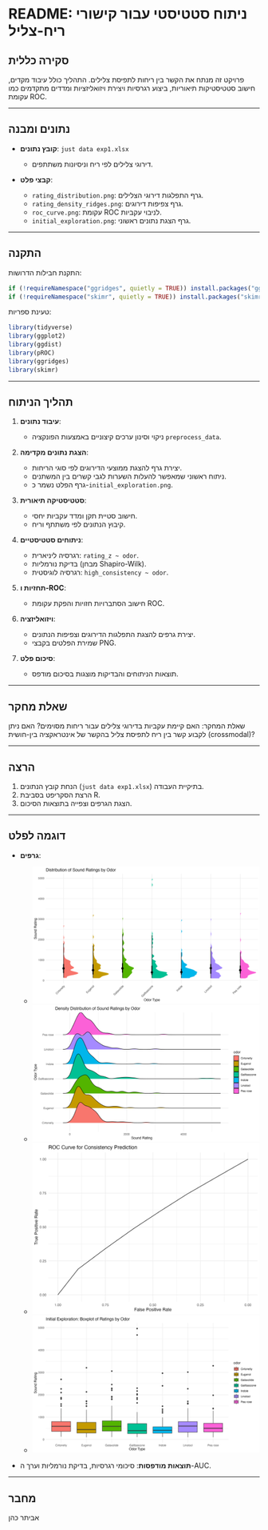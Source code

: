 # README: ניתוח סטטיסטי עבור קישורי ריח-צליל

## סקירה כללית
פרויקט זה מנתח את הקשר בין ריחות לתפיסת צלילים. התהליך כולל עיבוד מקדים, חישוב סטטיסטיקות תיאוריות, ביצוע רגרסיות ויצירת ויזואליזציות ומדדים מתקדמים כמו עקומת ROC.

---

## נתונים ומבנה
- **קובץ נתונים**: `just data exp1.xlsx`
  - דירוגי צלילים לפי ריח וניסיונות משתתפים.

- **קבצי פלט**:
  - `rating_distribution.png`: גרף התפלגות דירוגי הצלילים.
  - `rating_density_ridges.png`: גרף צפיפות דירוגים.
  - `roc_curve.png`: עקומת ROC לניבוי עקביות.
  - `initial_exploration.png`: גרף הצגת נתונים ראשוני.

---

## התקנה
התקנת חבילות הדרושות:
```r
if (!requireNamespace("ggridges", quietly = TRUE)) install.packages("ggridges")
if (!requireNamespace("skimr", quietly = TRUE)) install.packages("skimr")
```

טעינת ספריות:
```r
library(tidyverse)
library(ggplot2)
library(ggdist)
library(pROC)
library(ggridges)
library(skimr)
```

---

## תהליך הניתוח
1. **עיבוד נתונים**:
   - ניקוי וסינון ערכים קיצוניים באמצעות הפונקציה `preprocess_data`.

2. **הצגת נתונים מקדימה**:
   - יצירת גרף להצגת ממוצעי הדירוגים לפי סוגי הריחות.
   - ניתוח ראשוני שמאפשר להעלות השערות לגבי קשרים בין המשתנים.
   - גרף הפלט נשמר כ-`initial_exploration.png`.

3. **סטטיסטיקה תיאורית**:
   - חישוב סטיית תקן ומדד עקביות יחסי.
   - קיבוץ הנתונים לפי משתתף וריח.

4. **ניתוחים סטטיסטיים**:
   - רגרסיה ליניארית: `rating_z ~ odor`.
   - בדיקת נורמליות (מבחן Shapiro-Wilk).
   - רגרסיה לוגיסטית: `high_consistency ~ odor`.

5. **תחזיות ו-ROC**:
   - חישוב הסתברויות חזויות והפקת עקומת ROC.

6. **ויזואליזציה**:
   - יצירת גרפים להצגת התפלגות הדירוגים וצפיפות הנתונים.
   - שמירת הפלטים בקבצי PNG.

7. **סיכום פלט**:
   - תוצאות הניתוחים והבדיקות מוצגות בסיכום מודפס.

---

## שאלת מחקר
שאלת המחקר: האם קיימת עקביות בדירוגי צלילים עבור ריחות מסוימים? האם ניתן לקבוע קשר בין ריח לתפיסת צליל בהקשר של אינטראקציה בין-חושית (crossmodal)?

---

## הרצה
1. הנחת קובץ הנתונים (`just data exp1.xlsx`) בתיקיית העבודה.
2. הרצת הסקריפט בסביבת R.
3. הצגת הגרפים וצפייה בתוצאות הסיכום.

---

## דוגמה לפלט
- **גרפים**:
  - ![rating_distribution.png](rating_distribution.png)
  - ![rating_density_ridges.png](rating_density_ridges.png)
  - ![roc_curve.png](roc_curve.png)
  - ![initial_exploration.png](initial_exploration.png)

- **תוצאות מודפסות**: סיכומי רגרסיות, בדיקת נורמליות וערך ה-AUC.

---


## מחבר
אביתר כהן

